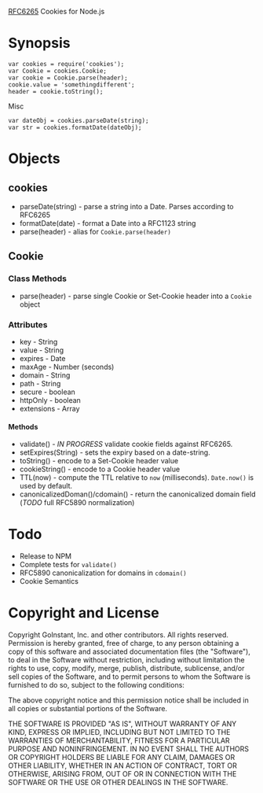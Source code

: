 [RFC6265](http://tools.ietf.org/html/rfc6265) Cookies for Node.js

# Synopsis

    var cookies = require('cookies');
    var Cookie = cookies.Cookie;
    var cookie = Cookie.parse(header);
    cookie.value = 'somethingdifferent';
    header = cookie.toString();

Misc

    var dateObj = cookies.parseDate(string);
    var str = cookies.formatDate(dateObj);

# Objects

## cookies

  * parseDate(string) - parse a string into a Date.  Parses according to RFC6265
  * formatDate(date) - format a Date into a RFC1123 string
  * parse(header) - alias for `Cookie.parse(header)`

## Cookie

### Class Methods

  * parse(header) - parse single Cookie or Set-Cookie header into a `Cookie` object

### Attributes

  * key - String
  * value - String
  * expires - Date
  * maxAge - Number (seconds)
  * domain - String
  * path - String
  * secure - boolean
  * httpOnly - boolean
  * extensions - Array

#### Methods

  * validate() - *IN PROGRESS* validate cookie fields against RFC6265.
  * setExpires(String) - sets the expiry based on a date-string.
  * toString() - encode to a Set-Cookie header value
  * cookieString() - encode to a Cookie header value
  * TTL(now) - compute the TTL relative to `now` (milliseconds).  `Date.now()` is used by default.
  * canonicalizedDoman()/cdomain() - return the canonicalized domain field (*TODO* full RFC5890 normalization)

# Todo

  * Release to NPM
  * Complete tests for `validate()`
  * RFC5890 canonicalization for domains in `cdomain()`
  * Cookie Semantics

# Copyright and License

Copyright GoInstant, Inc. and other contributors. All rights reserved.
Permission is hereby granted, free of charge, to any person obtaining a copy
of this software and associated documentation files (the "Software"), to
deal in the Software without restriction, including without limitation the
rights to use, copy, modify, merge, publish, distribute, sublicense, and/or
sell copies of the Software, and to permit persons to whom the Software is
furnished to do so, subject to the following conditions:

The above copyright notice and this permission notice shall be included in
all copies or substantial portions of the Software.

THE SOFTWARE IS PROVIDED "AS IS", WITHOUT WARRANTY OF ANY KIND, EXPRESS OR
IMPLIED, INCLUDING BUT NOT LIMITED TO THE WARRANTIES OF MERCHANTABILITY,
FITNESS FOR A PARTICULAR PURPOSE AND NONINFRINGEMENT. IN NO EVENT SHALL THE
AUTHORS OR COPYRIGHT HOLDERS BE LIABLE FOR ANY CLAIM, DAMAGES OR OTHER
LIABILITY, WHETHER IN AN ACTION OF CONTRACT, TORT OR OTHERWISE, ARISING
FROM, OUT OF OR IN CONNECTION WITH THE SOFTWARE OR THE USE OR OTHER DEALINGS
IN THE SOFTWARE.

